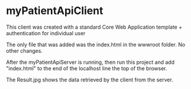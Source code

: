 # myPatientApiClient
   
  This client was created with a standard Core Web Application template + authentication for individual user
  
  The only file that was added was the index.html in the wwwroot folder.  No other changes.
  
  After the myPatientApiServer is running, then run this project and add "index.html" to the end of the localhost line the top of the browser.
  
  The Result.jpg shows the data retrieved by the client from the server.
  
  

